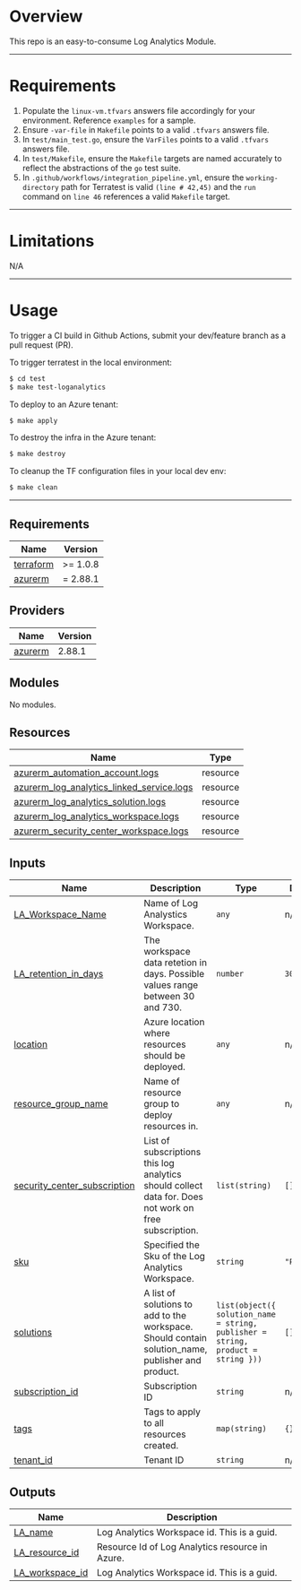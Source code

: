 # Overview
This repo is an easy-to-consume Log Analytics Module.

------------

# Requirements
1. Populate the `linux-vm.tfvars` answers file accordingly for your environment. Reference `examples` for a sample.
2. Ensure `-var-file` in `Makefile` points to a valid `.tfvars` answers file.
3. In `test/main_test.go`, ensure the `VarFiles` points to a valid `.tfvars` answers file.
4. In `test/Makefile`, ensure the `Makefile` targets are named accurately to reflect the abstractions of the `go` test suite. 
5. In `.github/workflows/integration_pipeline.yml`, ensure the `working-directory` path for Terratest is valid `(line # 42,45)` and the `run` command on `line 46` references a valid `Makefile` target. 

------------

# Limitations
N/A

------------

# Usage
To trigger a CI build in Github Actions, submit your dev/feature branch as a pull request (PR).

To trigger terratest in the local environment:
```bash
$ cd test
$ make test-loganalytics
```

To deploy to an Azure tenant:
```bash
$ make apply
```

To destroy the infra in the Azure tenant:
```bash
$ make destroy
```

To cleanup the TF configuration files in your local dev env:
```bash
$ make clean
```

------------
<!-- BEGINNING OF PRE-COMMIT-TERRAFORM DOCS HOOK -->
## Requirements

| Name | Version |
|------|---------|
| <a name="requirement_terraform"></a> [terraform](#requirement\_terraform) | >= 1.0.8 |
| <a name="requirement_azurerm"></a> [azurerm](#requirement\_azurerm) | = 2.88.1 |

## Providers

| Name | Version |
|------|---------|
| <a name="provider_azurerm"></a> [azurerm](#provider\_azurerm) | 2.88.1 |

## Modules

No modules.

## Resources

| Name | Type |
|------|------|
| [azurerm_automation_account.logs](https://registry.terraform.io/providers/hashicorp/azurerm/2.88.1/docs/resources/automation_account) | resource |
| [azurerm_log_analytics_linked_service.logs](https://registry.terraform.io/providers/hashicorp/azurerm/2.88.1/docs/resources/log_analytics_linked_service) | resource |
| [azurerm_log_analytics_solution.logs](https://registry.terraform.io/providers/hashicorp/azurerm/2.88.1/docs/resources/log_analytics_solution) | resource |
| [azurerm_log_analytics_workspace.logs](https://registry.terraform.io/providers/hashicorp/azurerm/2.88.1/docs/resources/log_analytics_workspace) | resource |
| [azurerm_security_center_workspace.logs](https://registry.terraform.io/providers/hashicorp/azurerm/2.88.1/docs/resources/security_center_workspace) | resource |

## Inputs

| Name | Description | Type | Default | Required |
|------|-------------|------|---------|:--------:|
| <a name="input_LA_Workspace_Name"></a> [LA\_Workspace\_Name](#input\_LA\_Workspace\_Name) | Name of Log Analystics Workspace. | `any` | n/a | yes |
| <a name="input_LA_retention_in_days"></a> [LA\_retention\_in\_days](#input\_LA\_retention\_in\_days) | The workspace data retetion in days. Possible values range between 30 and 730. | `number` | `30` | no |
| <a name="input_location"></a> [location](#input\_location) | Azure location where resources should be deployed. | `any` | n/a | yes |
| <a name="input_resource_group_name"></a> [resource\_group\_name](#input\_resource\_group\_name) | Name of resource group to deploy resources in. | `any` | n/a | yes |
| <a name="input_security_center_subscription"></a> [security\_center\_subscription](#input\_security\_center\_subscription) | List of subscriptions this log analytics should collect data for. Does not work on free subscription. | `list(string)` | `[]` | no |
| <a name="input_sku"></a> [sku](#input\_sku) | Specified the Sku of the Log Analytics Workspace. | `string` | `"PerNode"` | no |
| <a name="input_solutions"></a> [solutions](#input\_solutions) | A list of solutions to add to the workspace. Should contain solution\_name, publisher and product. | `list(object({ solution_name = string, publisher = string, product = string }))` | `[]` | no |
| <a name="input_subscription_id"></a> [subscription\_id](#input\_subscription\_id) | Subscription ID | `string` | n/a | yes |
| <a name="input_tags"></a> [tags](#input\_tags) | Tags to apply to all resources created. | `map(string)` | `{}` | no |
| <a name="input_tenant_id"></a> [tenant\_id](#input\_tenant\_id) | Tenant ID | `string` | n/a | yes |

## Outputs

| Name | Description |
|------|-------------|
| <a name="output_LA_name"></a> [LA\_name](#output\_LA\_name) | Log Analytics Workspace id.  This is a guid. |
| <a name="output_LA_resource_id"></a> [LA\_resource\_id](#output\_LA\_resource\_id) | Resource Id of Log Analytics resource in Azure. |
| <a name="output_LA_workspace_id"></a> [LA\_workspace\_id](#output\_LA\_workspace\_id) | Log Analytics Workspace id.  This is a guid. |
<!-- END OF PRE-COMMIT-TERRAFORM DOCS HOOK -->